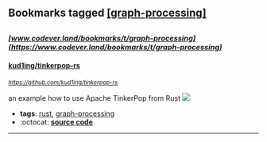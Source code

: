 ## Bookmarks tagged [[graph-processing]](https://www.codever.land/search?q=[graph-processing])

_<sup><sup>[www.codever.land/bookmarks/t/graph-processing](https://www.codever.land/bookmarks/t/graph-processing)</sup></sup>_
---
#### [kud1ing/tinkerpop-rs](https://github.com/kud1ing/tinkerpop-rs)
_<sup>https://github.com/kud1ing/tinkerpop-rs</sup>_

an example how to use Apache TinkerPop from Rust [<img src="https://api.travis-ci.org/kud1ing/tinkerpop-rs.svg?branch=master">](https://travis-ci.org/kud1ing/tinkerpop-rs)
* **tags**: [rust](../tagged/rust.md), [graph-processing](../tagged/graph-processing.md)
* :octocat: **[source code](https://github.com/kud1ing/tinkerpop-rs)**
---
